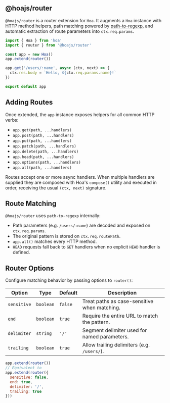 ## @hoajs/router

`@hoajs/router` is a router extension for `Hoa`. It augments a `Hoa` instance with HTTP method helpers, path matching powered by [path-to-regexp](https://github.com/pillarjs/path-to-regexp), and automatic extraction of route parameters into `ctx.req.params`.

```js
import { Hoa } from 'hoa'
import { router } from '@hoajs/router'

const app = new Hoa()
app.extend(router())

app.get('/users/:name', async (ctx, next) => {
  ctx.res.body = `Hello, ${ctx.req.params.name}!`
})

export default app
```

## Adding Routes

Once extended, the `app` instance exposes helpers for all common HTTP verbs:

- `app.get(path, ...handlers)`
- `app.post(path, ...handlers)`
- `app.put(path, ...handlers)`
- `app.patch(path, ...handlers)`
- `app.delete(path, ...handlers)`
- `app.head(path, ...handlers)`
- `app.options(path, ...handlers)`
- `app.all(path, ...handlers)`

Routes accept one or more async handlers. When multiple handlers are supplied they are composed with Hoa's `compose()` utility and executed in order, receiving the usual `(ctx, next)` signature.

## Route Matching

`@hoajs/router` uses `path-to-regexp` internally:

- Path parameters (e.g. `/users/:name`) are decoded and exposed on `ctx.req.params`.
- The original pattern is stored on `ctx.req.routePath`.
- `app.all()` matches every HTTP method.
- `HEAD` requests fall back to `GET` handlers when no explicit `HEAD` handler is defined.

## Router Options

Configure matching behavior by passing options to `router()`:

| Option | Type | Default | Description |
| --- | --- | --- | --- |
| `sensitive` | `boolean` | `false` | Treat paths as case-sensitive when matching. |
| `end` | `boolean` | `true` | Require the entire URL to match the pattern. |
| `delimiter` | `string` | `'/'` | Segment delimiter used for named parameters. |
| `trailing` | `boolean` | `true` | Allow trailing delimiters (e.g. `/users/`). |

```js
app.extend(router())
// Equivalent to
app.extend(router({
  sensitive: false,
  end: true,
  delimiter: '/',
  trailing: true
}))
```
